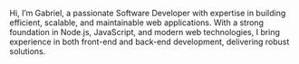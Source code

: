 
Hi, I’m Gabriel, a passionate Software Developer with expertise in building efficient, scalable, and maintainable web applications. With a strong foundation in Node.js, JavaScript, and modern web technologies, I bring experience in both front-end and back-end development, delivering robust solutions.
